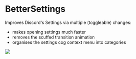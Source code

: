 # BetterSettings

Improves Discord's Settings via multiple (toggleable) changes:

- makes opening settings much faster
- removes the scuffed transition animation
- organises the settings cog context menu into categories

![](https://github.com/prodbyeagle/cord/assets/45497981/e8d67a95-3909-4be5-8281-8cf9d2f1c30e)
